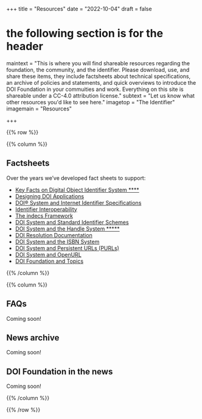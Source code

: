 +++
title = "Resources"
date = "2022-10-04"
draft = false
# the following section is for the header
maintext = "This is where you will find shareable resources regarding the foundation, the community, and the identifier. Please download, use, and share these items, they include factsheets about technical specifications, an archive of policies and statements, and quick overviews to introduce the DOI Foundation in your commuities and work. Everything on this site is shareable under a CC-4.0 attribution license."
subtext = "Let us know what other resources you'd like to see here."
imagetop = "The Identifier"
imagemain = "Resources"

+++

{{% row %}}

{{% column %}}

## Factsheets

Over the years we’ve developed fact sheets to support:

- [Key Facts on Digital Object Identifier System    ****](key-facts-on-digital-object-identifier-system)
- [Designing DOI Applications](designing-doi-applications)
- [DOI® System and Internet Identifier Specifications](doi-system-and-internet-identifier-specifications)
- [Identifier Interoperability](identifier-interoperability)
- [The indecs Framework](the-indecs-framework)
- [DOI System and Standard Identifier Schemes](doi-system-and-standard-identifier-schemes)
- [DOI System and the Handle System  *****](doi-system-and-the-handle-system)
- [DOI Resolution Documentation](doi-resolution-documentation)
- [DOI System and the ISBN System](doi-system-and-the-isbn-system)
- [DOI System and Persistent URLs (PURLs)](doi-system-and-persistent-urls)
- [DOI System and OpenURL](doi-system-and-openurl)
- [DOI Foundation and Topics](doi-foundation-and-topics)

{{% /column %}}

{{% column %}}

## FAQs
Coming soon!

## News archive
Coming soon!

## DOI Foundation in the news
Coming soon!

{{% /column %}}

{{% /row %}}

